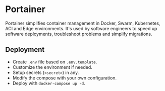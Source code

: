 # Portainer

Portainer simplifies container management in Docker, Swarm, Kubernetes, ACI and Edge environments. It's used by software engineers to speed up software deployments, troubleshoot problems and simplify migrations.

## Deployment

- Create `.env` file based on `.env.template`.
- Customize the environment if needed.
- Setup secrets (`<secret>`) in any.
- Modify the compose with your own configuration.
- Deploy with `docker-compose up -d`.
